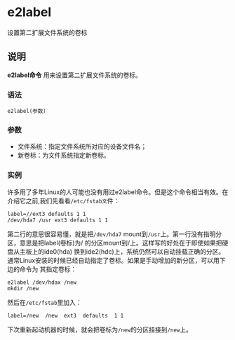 e2label
===

设置第二扩展文件系统的卷标

## 说明

**e2label命令** 用来设置第二扩展文件系统的卷标。

### 语法  

```
e2label(参数)
```

### 参数  

*   文件系统：指定文件系统所对应的设备文件名；
*   新卷标：为文件系统指定新卷标。

### 实例  

许多用了多年Linux的人可能也没有用过e2label命令。但是这个命令相当有效。在介绍它之前,我们先看看`/etc/fstab文`件：

```
label=//ext3 defaults 1 1
/dev/hda7 /usr ext3 defaults 1 1
```

第二行的意思很容易懂，就是把`/dev/hda7` mount到`/usr`上。第一行没有指明分区，意思是把label(卷标)为/ 的分区mount到/上。这样写的好处在于即使如果把硬盘从主板上的ide0(hda) 换到ide2(hdc)上，系统仍然可以自动挂载正确的分区。通常Linux安装的时候已经自动指定了卷标。如果是手动增加的新分区，可以用下边的命令为 其指定卷标：

```
e2label /dev/hdax /new
mkdir /new
```

然后在`/etc/fstab`里加入：

```
label=/new  /new  ext3  defaults  1 1
```

下次重新起动机器的时候，就会把卷标为`/new`的分区挂接到`/new`上。



